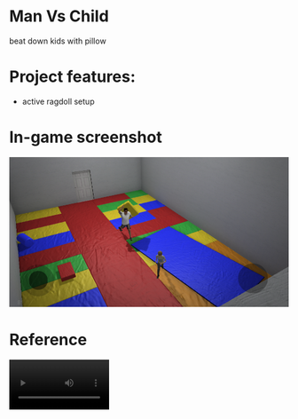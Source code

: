 # Man Vs Child
beat down kids with pillow

# Project features:
- active ragdoll setup

# In-game screenshot
![alt text](https://github.com/Alizadev/man_vs_child/blob/main/Screenshot%202023-09-17%20175721.png "#1")

# Reference
<video src='https://github.com/Alizadev/man_vs_child/blob/main/real-life-reference.mov' width=180/>
  
# License
`Attribution-NonCommercial-ShareAlike 4.0 International`<br>
you can modify and build upon but not use it commercially and credit the creator by providing links.
